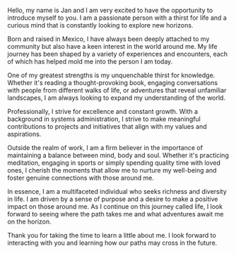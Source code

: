 Hello, my name is Jan and I am very excited to have the opportunity to introduce myself to you. I am a passionate person with a thirst for life and a curious mind that is constantly looking to explore new horizons.

Born and raised in Mexico, I have always been deeply attached to my community but also have a keen interest in the world around me. My life journey has been shaped by a variety of experiences and encounters, each of which has helped mold me into the person I am today.

One of my greatest strengths is my unquenchable thirst for knowledge. Whether it's reading a thought-provoking book, engaging conversations with people from different walks of life, or adventures that reveal unfamiliar landscapes, I am always looking to expand my understanding of the world.

Professionally, I strive for excellence and constant growth. With a background in systems administration, I strive to make meaningful contributions to projects and initiatives that align with my values and aspirations.

Outside the realm of work, I am a firm believer in the importance of maintaining a balance between mind, body and soul. Whether it's practicing meditation, engaging in sports or simply spending quality time with loved ones, I cherish the moments that allow me to nurture my well-being and foster genuine connections with those around me.

In essence, I am a multifaceted individual who seeks richness and diversity in life. I am driven by a sense of purpose and a desire to make a positive impact on those around me. As I continue on this journey called life, I look forward to seeing where the path takes me and what adventures await me on the horizon.

Thank you for taking the time to learn a little about me. I look forward to interacting with you and learning how our paths may cross in the future.
